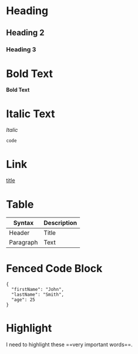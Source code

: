 # Heading
## Heading 2
### Heading 3

# Bold Text
**Bold Text**

# Italic Text
*Italic*

`code`

# Link
[title](https://www.example.com)


# Table

| Syntax | Description |
| ----------- | ----------- |
| Header | Title |
| Paragraph | Text |

# Fenced Code Block
```
{
  "firstName": "John",
  "lastName": "Smith",
  "age": 25
}
```

# Highlight
I need to highlight these ==very important words==.


